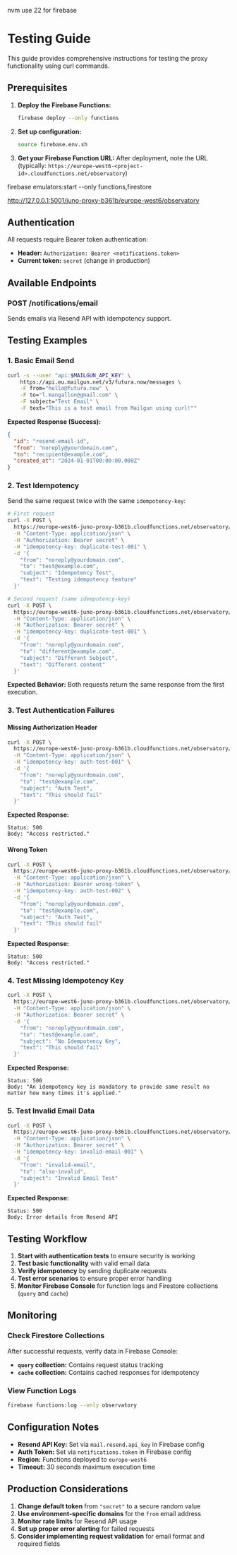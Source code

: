 nvm use 22
for firebase








# Testing Guide

This guide provides comprehensive instructions for testing the proxy functionality using curl commands.

## Prerequisites

1. **Deploy the Firebase Functions:**
   ```bash
   firebase deploy --only functions
   ```

2. **Set up configuration:**
   ```bash
   source firebase.env.sh
   ```

3. **Get your Firebase Function URL:**
   After deployment, note the URL (typically: `https://europe-west6-<project-id>.cloudfunctions.net/observatory`)

firebase emulators:start --only functions,firestore

   http://127.0.0.1:5001/juno-proxy-b361b/europe-west6/observatory
   

## Authentication

All requests require Bearer token authentication:
- **Header:** `Authorization: Bearer <notifications.token>`
- **Current token:** `secret` (change in production)

## Available Endpoints

### POST /notifications/email

Sends emails via Resend API with idempotency support.

## Testing Examples

### 1. Basic Email Send


```bash
curl -s --user "api:$MAILGUN_API_KEY" \
    https://api.eu.mailgun.net/v3/futura.now/messages \
    -F from="hello@futura.now" \
    -F to="l.mangallon@gmail.com" \
    -F subject="Test Email" \
    -F text="This is a test email from Mailgun using curl!""
```

**Expected Response (Success):**
```json
{
  "id": "resend-email-id",
  "from": "noreply@yourdomain.com",
  "to": "recipient@example.com",
  "created_at": "2024-01-01T00:00:00.000Z"
}
```

### 2. Test Idempotency

Send the same request twice with the same `idempotency-key`:

```bash
# First request
curl -X POST \
  https://europe-west6-juno-proxy-b361b.cloudfunctions.net/observatory/notifications/email \
  -H "Content-Type: application/json" \
  -H "Authorization: Bearer secret" \
  -H "idempotency-key: duplicate-test-001" \
  -d '{
    "from": "noreply@yourdomain.com",
    "to": "test@example.com",
    "subject": "Idempotency Test",
    "text": "Testing idempotency feature"
  }'

# Second request (same idempotency-key)
curl -X POST \
  https://europe-west6-juno-proxy-b361b.cloudfunctions.net/observatory/notifications/email \
  -H "Content-Type: application/json" \
  -H "Authorization: Bearer secret" \
  -H "idempotency-key: duplicate-test-001" \
  -d '{
    "from": "noreply@yourdomain.com",
    "to": "different@example.com",
    "subject": "Different Subject",
    "text": "Different content"
  }'
```

**Expected Behavior:** Both requests return the same response from the first execution.

### 3. Test Authentication Failures

#### Missing Authorization Header
```bash
curl -X POST \
  https://europe-west6-juno-proxy-b361b.cloudfunctions.net/observatory/notifications/email \
  -H "Content-Type: application/json" \
  -H "idempotency-key: auth-test-001" \
  -d '{
    "from": "noreply@yourdomain.com",
    "to": "test@example.com",
    "subject": "Auth Test",
    "text": "This should fail"
  }'
```

**Expected Response:**
```
Status: 500
Body: "Access restricted."
```

#### Wrong Token
```bash
curl -X POST \
  https://europe-west6-juno-proxy-b361b.cloudfunctions.net/observatory/notifications/email \
  -H "Content-Type: application/json" \
  -H "Authorization: Bearer wrong-token" \
  -H "idempotency-key: auth-test-002" \
  -d '{
    "from": "noreply@yourdomain.com",
    "to": "test@example.com",
    "subject": "Auth Test",
    "text": "This should fail"
  }'
```

**Expected Response:**
```
Status: 500
Body: "Access restricted."
```

### 4. Test Missing Idempotency Key

```bash
curl -X POST \
  https://europe-west6-juno-proxy-b361b.cloudfunctions.net/observatory/notifications/email \
  -H "Content-Type: application/json" \
  -H "Authorization: Bearer secret" \
  -d '{
    "from": "noreply@yourdomain.com",
    "to": "test@example.com",
    "subject": "No Idempotency Key",
    "text": "This should fail"
  }'
```

**Expected Response:**
```
Status: 500
Body: "An idempotency key is mandatory to provide same result no matter how many times it's applied."
```

### 5. Test Invalid Email Data

```bash
curl -X POST \
  https://europe-west6-juno-proxy-b361b.cloudfunctions.net/observatory/notifications/email \
  -H "Content-Type: application/json" \
  -H "Authorization: Bearer secret" \
  -H "idempotency-key: invalid-email-001" \
  -d '{
    "from": "invalid-email",
    "to": "also-invalid",
    "subject": "Invalid Email Test"
  }'
```

**Expected Response:**
```
Status: 500
Body: Error details from Resend API
```

## Testing Workflow

1. **Start with authentication tests** to ensure security is working
2. **Test basic functionality** with valid email data
3. **Verify idempotency** by sending duplicate requests
4. **Test error scenarios** to ensure proper error handling
5. **Monitor Firebase Console** for function logs and Firestore collections (`query` and `cache`)

## Monitoring

### Check Firestore Collections

After successful requests, verify data in Firebase Console:

- **`query` collection:** Contains request status tracking
- **`cache` collection:** Contains cached responses for idempotency

### View Function Logs

```bash
firebase functions:log --only observatory
```

## Configuration Notes

- **Resend API Key:** Set via `mail.resend.api_key` in Firebase config
- **Auth Token:** Set via `notifications.token` in Firebase config
- **Region:** Functions deployed to `europe-west6`
- **Timeout:** 30 seconds maximum execution time

## Production Considerations

1. **Change default token** from `"secret"` to a secure random value
2. **Use environment-specific domains** for the `from` email address
3. **Monitor rate limits** for Resend API usage
4. **Set up proper error alerting** for failed requests
5. **Consider implementing request validation** for email format and required fields
